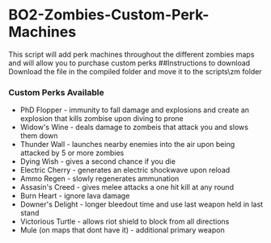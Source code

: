 # BO2-Zombies-Custom-Perk-Machines
This script will add perk machines throughout the different zombies maps and will allow you to purchase custom perks 
##Instructions to download 
Download the file in the compiled folder and move it to the scripts\zm folder
### Custom Perks Available
- PhD Flopper - immunity to fall damage and explosions and create an explosion that kills zombise upon diving to prone
- Widow's Wine - deals damage to zombeis that attack you and slows them down
- Thunder Wall - launches nearby enemies into the air upon being attacked by 5 or more zombies
- Dying Wish - gives a second chance if you die
- Electric Cherry - generates an electric shockwave upon reload
- Ammo Regen - slowly regenerates ammunation 
- Assasin's Creed - gives melee attacks a one hit kill at any round 
- Burn Heart - ignore lava damage
- Downer's Delight - longer bleedout time and use last weapon held in last stand 
- Victorious Turtle - allows riot shield to block from all directions
- Mule (on maps that dont have it) - additional primary weapon

